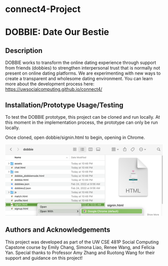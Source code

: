 # connect4-Project
# DOBBIE: Date Our Bestie

## Description
DOBBIE works to transform the online dating experience through support from friends (dobbies) to strengthen interpersonal trust that is normally not present on online dating platforms. We are experimenting with new ways to create a transparent and wholesome dating environment. You can learn more about the development process here: https://uwsocialcomputing.github.io/connect4/

## Installation/Prototype Usage/Testing
To test the DOBBIE prototype, this project can be cloned and run locally. At this moment in the implementation process, the prototype can only be run locally.

Once cloned, open dobbie/signin.html to begin, opening in Chrome.

![instructions](./dobbie/assets/openscreenshot.png)

## Authors and Acknowledgements
This project was developed as part of the UW CSE 481P Social Computing Capstone course by Emily Chang, Simona Liao, Renee Wang, and Felicia Yan. 
Special thanks to Professor Amy Zhang and Ruotong Wang for their support and guidance on this project!

